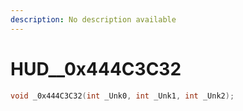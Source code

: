```yaml
---
description: No description available 
---
```


# HUD\__0x444C3C32

```cpp
void _0x444C3C32(int _Unk0, int _Unk1, int _Unk2);
```